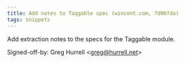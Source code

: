 ```yaml
---
title: Add notes to Taggable spec (wincent.com, 7d06fda)
tags: snippets
---
```


Add extraction notes to the specs for the Taggable module.

Signed-off-by: Greg Hurrell &lt;greg@hurrell.net&gt;
